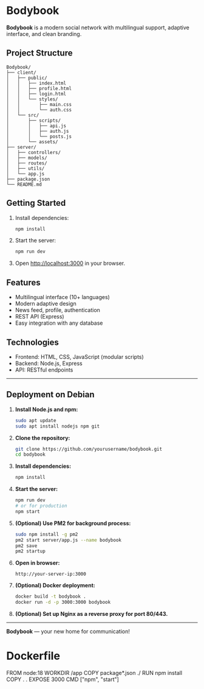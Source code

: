 # Bodybook

**Bodybook** is a modern social network with multilingual support, adaptive interface, and clean branding.

## Project Structure

```
Bodybook/
├── client/
│   ├── public/
│   │   ├── index.html
│   │   ├── profile.html
│   │   ├── login.html
│   │   └── styles/
│   │       ├── main.css
│   │       └── auth.css
│   └── src/
│       ├── scripts/
│       │   ├── api.js
│       │   ├── auth.js
│       │   └── posts.js
│       └── assets/
├── server/
│   ├── controllers/
│   ├── models/
│   ├── routes/
│   ├── utils/
│   └── app.js
├── package.json
└── README.md
```

## Getting Started

1. Install dependencies:
   ```bash
   npm install
   ```
2. Start the server:
   ```bash
   npm run dev
   ```
3. Open [http://localhost:3000](http://localhost:3000) in your browser.

## Features
- Multilingual interface (10+ languages)
- Modern adaptive design
- News feed, profile, authentication
- REST API (Express)
- Easy integration with any database

## Technologies
- Frontend: HTML, CSS, JavaScript (modular scripts)
- Backend: Node.js, Express
- API: RESTful endpoints

---

## Deployment on Debian

1. **Install Node.js and npm:**
   ```bash
   sudo apt update
   sudo apt install nodejs npm git
   ```
2. **Clone the repository:**
   ```bash
   git clone https://github.com/yourusername/bodybook.git
   cd bodybook
   ```
3. **Install dependencies:**
   ```bash
   npm install
   ```
4. **Start the server:**
   ```bash
   npm run dev
   # or for production
   npm start
   ```
5. **(Optional) Use PM2 for background process:**
   ```bash
   sudo npm install -g pm2
   pm2 start server/app.js --name bodybook
   pm2 save
   pm2 startup
   ```
6. **Open in browser:**
   ```
   http://your-server-ip:3000
   ```
7. **(Optional) Docker deployment:**
   ```bash
   docker build -t bodybook .
   docker run -d -p 3000:3000 bodybook
   ```
8. **(Optional) Set up Nginx as a reverse proxy for port 80/443.**

---

**Bodybook** — your new home for communication!

# Dockerfile
FROM node:18
WORKDIR /app
COPY package*.json ./
RUN npm install
COPY . .
EXPOSE 3000
CMD ["npm", "start"] 